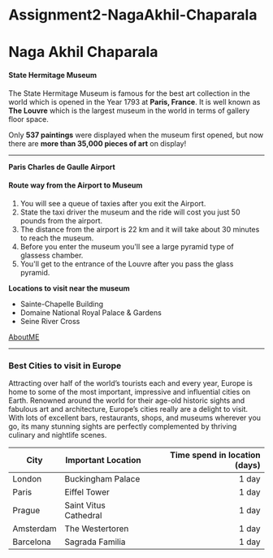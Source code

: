 # Assignment2-NagaAkhil-Chaparala
<!-- This is a Repository of Assignment 02 for Developing WebApps and Servers. -->

# Naga Akhil Chaparala #

#### __State Hermitage Museum__

 The State Hermitage Museum is famous for the best art collection in the world which is opened in the Year 1793 at **Paris, France**. It is well known as **The Louvre** which is the largest museum in the world in terms of gallery floor space.

 Only **537 paintings** were displayed when the museum first opened, but now there are **more than 35,000 pieces of art** on display!

 ---------
**Paris Charles de Gaulle Airport**
#### __Route way from the Airport to Museum__
1. You will see a queue of taxies after you exit the Airport.
2. State the taxi driver the museum and the ride will cost you just 50 pounds from the airport.
3. The distance from the airport is 22 km and it will take about 30 minutes to reach the museum.
4. Before you enter the museum you'll see a large pyramid type of glassess chamber.
5. You'll get to the entrance of the Louvre after you pass the glass pyramid.

**Locations to visit near the museum**

* Sainte-Chapelle Building
* Domaine National Royal Palace & Gardens
* Seine River Cross 

[AboutME](AboutMe.md)

---- 
### __Best Cities to visit in Europe__
Attracting over half of the world’s tourists each and every year, Europe is home to some of the most important, impressive and influential cities on Earth. Renowned around the world for their age-old historic sights and fabulous art and architecture, Europe’s cities really are a delight to visit. With lots of excellent bars, restaurants, shops, and museums wherever you go, its many stunning sights are perfectly complemented by thriving culinary and nightlife scenes. 

| City | Important Location | Time spend in location (days) |
| --- | --- | ---: |
| London | Buckingham Palace | 1 day |
| Paris | Eiffel Tower | 1 day  |
| Prague |  Saint Vitus Cathedral | 1 day  |
| Amsterdam | The Westertoren | 1 day  |
| Barcelona | Sagrada Familia | 1 day |
